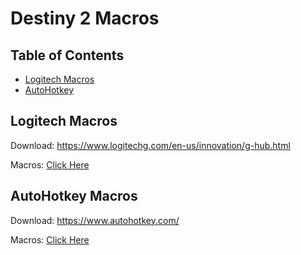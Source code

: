 # Destiny 2 Macros
  
  ## Table of Contents
  * [Logitech Macros](#logitech)
  * [AutoHotkey](#autohotkey)

  ## Logitech Macros
  Download: https://www.logitechg.com/en-us/innovation/g-hub.html
  
  Macros: [Click Here](https://github.com/ImPleby/Destiny2-Macros/tree/main/Logitech)
  
  ## AutoHotkey Macros
  Download: https://www.autohotkey.com/
  
  Macros: [Click Here](https://github.com/ImPleby/Destiny2-Macros/tree/main/AutoHotkey)